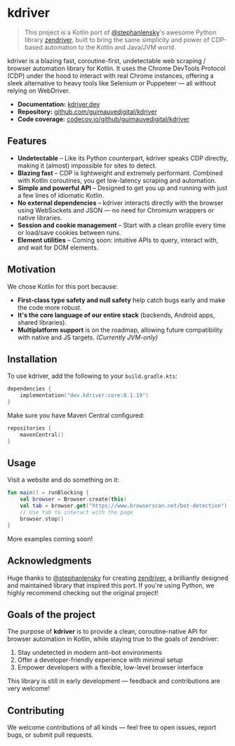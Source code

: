 # kdriver

> This project is a Kotlin port of [@stephanlensky](https://github.com/stephanlensky)'s awesome Python
> library [zendriver](https://github.com/stephanlensky/zendriver), built to bring the same simplicity and power of
> CDP-based automation to the Kotlin and Java/JVM world.

kdriver is a blazing fast, coroutine-first, undetectable web scraping / browser automation library for Kotlin. It uses
the Chrome DevTools Protocol (CDP) under the hood to interact with real Chrome instances, offering a sleek alternative
to heavy tools like Selenium or Puppeteer — all without relying on WebDriver.

* **Documentation:** [kdriver.dev](https://kdriver.dev)
* **Repository:** [github.com/guimauvedigital/kdriver](https://github.com/guimauvedigital/kdriver)
* **Code coverage:** [codecov.io/github/guimauvedigital/kdriver](https://codecov.io/github/guimauvedigital/kdriver)

## Features

* **Undetectable** – Like its Python counterpart, kdriver speaks CDP directly, making it (almost) impossible for sites
  to detect.
* **Blazing fast** – CDP is lightweight and extremely performant. Combined with Kotlin coroutines, you get low-latency
  scraping and automation.
* **Simple and powerful API** – Designed to get you up and running with just a few lines of idiomatic Kotlin.
* **No external dependencies** – kdriver interacts directly with the browser using WebSockets and JSON — no need for
  Chromium wrappers or native libraries.
* **Session and cookie management** – Start with a clean profile every time or load/save cookies between runs.
* **Element utilities** – Coming soon: intuitive APIs to query, interact with, and wait for DOM elements.

## Motivation

We chose Kotlin for this port because:

* **First-class type safety and null safety** help catch bugs early and make the code more robust.
* **It's the core language of our entire stack** (backends, Android apps, shared libraries).
* **Multiplatform support** is on the roadmap, allowing future compatibility with native and JS targets. *(Currently
  JVM-only)*

## Installation

To use kdriver, add the following to your `build.gradle.kts`:

```kotlin
dependencies {
    implementation("dev.kdriver:core:0.1.19")
}
```

Make sure you have Maven Central configured:

```kotlin
repositories {
    mavenCentral()
}
```

## Usage

Visit a website and do something on it:

```kotlin
fun main() = runBlocking {
    val browser = Browser.create(this)
    val tab = browser.get("https://www.browserscan.net/bot-detection")
    // Use tab to interact with the page
    browser.stop()
}
```

More examples coming soon!

## Acknowledgments

Huge thanks to [@stephanlensky](https://github.com/stephanlensky) for
creating [zendriver](https://github.com/stephanlensky/zendriver), a brilliantly designed and maintained library that
inspired this port.
If you're using Python, we highly recommend checking out the original project!

## Goals of the project

The purpose of **kdriver** is to provide a clean, coroutine-native API for browser automation in Kotlin, while staying
true to the goals of zendriver:

1. Stay undetected in modern anti-bot environments
2. Offer a developer-friendly experience with minimal setup
3. Empower developers with a flexible, low-level browser interface

This library is still in early development — feedback and contributions are very welcome!

## Contributing

We welcome contributions of all kinds — feel free to open issues, report bugs, or submit pull requests.
